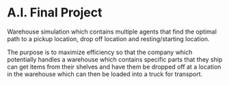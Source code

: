 # A.I. Final Project

Warehouse simulation which contains multiple agents that find the optimal path to a pickup location, drop off location and resting/starting location. 

The purpose is to maximize efficiency so that the company which potentially handles a warehouse which contains specific parts that they ship can get items from their shelves and have them be dropped off at a location in the warehouse which can then be loaded into a truck for transport. 
